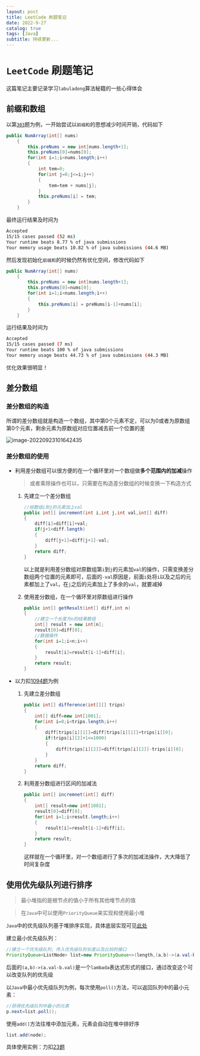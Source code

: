 ```yaml
---
layout: post
title: LeetCode 刷题笔记
date: 2022-9-27
catalog: true
tags: [Java]
subtitle: 持续更新...
---
```


# `LeetCode` 刷题笔记

这篇笔记主要记录学习`labuladong`算法秘籍的一些心得体会

## 前缀和数组

以第[`303`](https://leetcode.cn/problems/range-sum-query-immutable/)题为例，一开始尝试以`前缀和`的思想减少时间开销，代码如下

```java
public NumArray(int[] nums) 
    {
        this.preNums = new int[nums.length+1];
        this.preNums[0]=nums[0];
        for(int i=1;i<nums.length;i++)
        {
            int tem=0;
            for(int j=0;j<=i;j++)
            {
                tem=tem + nums[j];
            }
            this.preNums[i] = tem;
        }
    }
```

最终运行结果及时间为

```bash
Accepted
15/15 cases passed (52 ms)
Your runtime beats 8.77 % of java submissions
Your memory usage beats 10.82 % of java submissions (44.6 MB)
```

然后发现初始化`前缀和`的时候仍然有优化空间，修改代码如下

```java
public NumArray(int[] nums) 
    {
        this.preNums = new int[nums.length+1];
        this.preNums[0]=nums[0];
        for(int i=1;i<nums.length;i++)
        {
            this.preNums[i] = preNums[i-1]+nums[i];
        }
    }
```

运行结果及时间为

```bash
Accepted
15/15 cases passed (7 ms)
Your runtime beats 100 % of java submissions
Your memory usage beats 44.73 % of java submissions (44.3 MB)
```

优化效果很明显！

## 差分数组

### 差分数组的构造

所谓的差分数组就是构造一个数组，其中第0个元素不定，可以为0或者为原数组第0个元素，剩余元素为原数组对应位置减去前一个位置的差

![image-20220923101642435](https://lie209blog.oss-cn-hangzhou.aliyuncs.com/img/image-20220923101642435.png)

### 差分数组的使用

- 利用差分数组可以很方便的在一个循环里对一个数组做**多个范围内的加减**操作

  > 或者乘除操作也可以，只需要在构造差分数组的时候变换一下构造方式

  1. 先建立一个差分数组

     ```java
     //给数组i到j的元素加上val
     public int[] increment(int i,int j,int val,int[] diff)
     {   
         diff[i]=diff[i]+val;
         if(j+1<diff.length)
         {
             diff[j+1]=diff[j+1]-val;
         }
         return diff;
     }
     ```

     以上就是利用差分数组对原数组第`i`到`j`的元素加`val`的操作，只需变换差分数组两个位置的元素即可，后面的`-val`原因是，前面`i`处将`i`以及之后的元素都加上了`val`，在`j`之后的元素加上了多余的`val`，就要减掉

  2. 使用差分数组，在一个循环里对原数组进行操作

     ```java
     public int[] getResult(int[] diff,int n)
     {
         //建立一个长度为n的结果数组
         int[] result = new int[n];
         result[0]=diff[0];
         //数据操作
         for(int i=1;i<n;i++)
         {
             result[i]=result[i-1]+diff[i];
         }
         return result;
     }
     ```

- 以力扣[1094题](https://leetcode.cn/problems/car-pooling)为例

  1. 先建立差分数组

     ```java
     public int[] difference(int[][] trips)
     {
         int[] diff=new int[1001];
         for(int i=0;i<trips.length;i++)
         {
             diff[trips[i][1]]=diff[trips[i][1]]+trips[i][0];
             if(trips[i][2]+1<=1000)
             {
                 diff[trips[i][2]]=diff[trips[i][2]]-trips[i][0];
             }   
         }
         return diff;
     } 
     ```

  2. 利用差分数组进行区间的加减法

     ```java
     public int[] incremnet(int[] diff)
     {
         int[] result=new int[1001];
         result[0]=diff[0];
         for(int i=1;i<result.length;i++)
         {
             result[i]=result[i-1]+diff[i];
         }
         return result;
     }
     ```

     这样就在一个循环里，对一个数组进行了多次的加减法操作，大大降低了时间复杂度

## 使用优先级队列进行排序

> 最小堆指的是根节点的值小于所有其他堆节点的值

> 在`Java`中可以使用`PriorityQueue`来实现和使用最小堆

`Java`中的优先级队列基于堆排序实现，具体底层实现可见[此处](https://mp.weixin.qq.com/s/o7tdyLiYm668dpUWd-x7Lg)

建立最小优先级队列：

```java
//建立一个优先级队列，传入优先级队列长度以及比较的接口
PriorityQueue<ListNode> list=new PriorityQueue<>(length,(a,b)->(a.val-b.val));
```

后面的`(a,b)->(a.val-b.val)`是一个`lambada`表达式形式的接口，通过改变这个可以改变队列的优先级

以`Java`中最小优先级队列为例，每次使用`poll()`方法，可以返回队列中的最小元素：

```java
//获得优先级队列中最小的元素
p.next=list.poll();
```

使用`add()`方法往堆中添加元素，元素会自动在堆中排好序

```java
list.add(node);
```

具体使用实例：力扣[23题](https://leetcode.cn/problems/merge-k-sorted-lists/)


